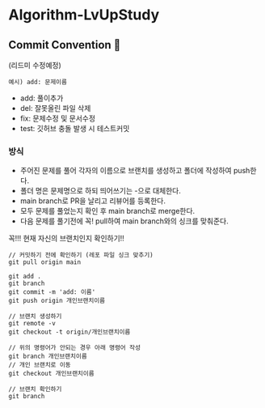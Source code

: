 # Algorithm-LvUpStudy

## Commit Convention 📌

(리드미 수정예정)

`예시) add: 문제이름`

- add: 풀이추가
- del: 잘못올린 파일 삭제
- fix: 문제수정 및 문서수정
- test: 깃허브 충돌 발생 시 테스트커밋

### 방식

- 주어진 문제를 풀어 각자의 이름으로 브랜치를 생성하고 폴더에 작성하여 push한다.
- 폴더 명은 문제명으로 하되 띄어쓰기는 -으로 대체한다.
- main branch로 PR을 날리고 리뷰어를 등록한다.
- 모두 문제를 풀었는지 확인 후 main branch로 merge한다.
- 다음 문제를 풀기전에 꼭! pull하여 main branch와의 싱크를 맞춰준다.

꼭!!! 현재 자신의 브랜치인지 확인하기!!

```
// 커밋하기 전에 확인하기 (레포 파일 싱크 맞추기)
git pull origin main

git add .
git branch
git commit -m 'add: 이름'
git push origin 개인브랜치이름

// 브랜치 생성하기
git remote -v
git checkout -t origin/개인브랜치이름

// 위의 명령어가 안되는 경우 아래 명령어 작성
git branch 개인브랜치이름
// 개인 브랜치로 이동
git checkout 개인브랜치이름

// 브랜치 확인하기
git branch
```
